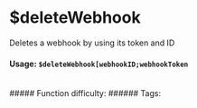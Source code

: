 # $deleteWebhook
Deletes a webhook by using its token and ID

#### Usage: `$deleteWebhook[webhookID;webhookToken`
<br/>
##### Function difficulty: <Badge type="warning" text="Medium" vertical="middle" />
###### Tags: <Badge type="tip" text="delete" vertical="middle" /> <Badge type="tip" text="webhook" vertical="middle" />
